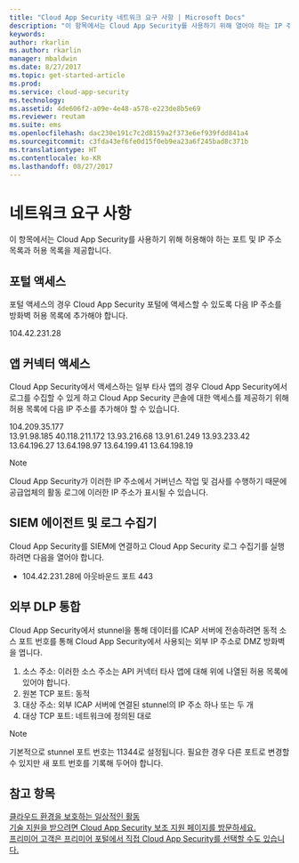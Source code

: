 ```yaml
---
title: "Cloud App Security 네트워크 요구 사항 | Microsoft Docs"
description: "이 항목에서는 Cloud App Security를 사용하기 위해 열어야 하는 IP 주소와 포트에 대해 설명합니다."
keywords: 
author: rkarlin
ms.author: rkarlin
manager: mbaldwin
ms.date: 8/27/2017
ms.topic: get-started-article
ms.prod: 
ms.service: cloud-app-security
ms.technology: 
ms.assetid: 4de606f2-a09e-4e48-a578-e223de8b5e69
ms.reviewer: reutam
ms.suite: ems
ms.openlocfilehash: dac230e191c7c2d8159a2f373e6ef939fdd841a4
ms.sourcegitcommit: c3fda43ef6fe0d15f0eb9ea23a6f245bad8c371b
ms.translationtype: HT
ms.contentlocale: ko-KR
ms.lasthandoff: 08/27/2017
---
```

# <a name="network-requirements"></a>네트워크 요구 사항

이 항목에서는 Cloud App Security를 사용하기 위해 허용해야 하는 포트 및 IP 주소 목록과 허용 목록을 제공합니다. 


## <a name="portal-access"></a>포털 액세스

포털 액세스의 경우 Cloud App Security 포털에 액세스할 수 있도록 다음 IP 주소를 방화벽 허용 목록에 추가해야 합니다.  
  
104.42.231.28  


## <a name="app-connector-access"></a>앱 커넥터 액세스

Cloud App Security에서 액세스하는 일부 타사 앱의 경우 Cloud App Security에서 로그를 수집할 수 있게 하고 Cloud App Security 콘솔에 대한 액세스를 제공하기 위해 허용 목록에 다음 IP 주소를 추가해야 할 수 있습니다.  
  
104.209.35.177  
13.91.98.185 40.118.211.172 13.93.216.68 13.91.61.249 13.93.233.42 13.64.196.27 13.64.198.97 13.64.199.41 13.64.198.19

> [!NOTE]
>Cloud App Security가 이러한 IP 주소에서 거버넌스 작업 및 검사를 수행하기 때문에 공급업체의 활동 로그에 이러한 IP 주소가 표시될 수 있습니다. 
  

## <a name="siem-agent-and-log-collector"></a>SIEM 에이전트 및 로그 수집기

Cloud App Security를 SIEM에 연결하고 Cloud App Security 로그 수집기를 실행하려면 다음을 열어야 합니다.

- 104.42.231.28에 아웃바운드 포트 443

## <a name="external-dlp-integration"></a>외부 DLP 통합

Cloud App Security에서 stunnel을 통해 데이터를 ICAP 서버에 전송하려면 동적 소스 포트 번호를 통해 Cloud App Security에서 사용되는 외부 IP 주소로 DMZ 방화벽을 엽니다. 

1.  소스 주소: 이러한 소스 주소는 API 커넥터 타사 앱에 대해 위에 나열된 허용 목록에 있어야 합니다.
2.  원본 TCP 포트: 동적
3.  대상 주소: 외부 ICAP 서버에 연결된 stunnel의 IP 주소 하나 또는 두 개
4.  대상 TCP 포트: 네트워크에 정의된 대로

> [!NOTE] 
> 기본적으로 stunnel 포트 번호는 11344로 설정됩니다. 필요한 경우 다른 포트로 변경할 수 있지만 새 포트 번호를 기록해 두어야 합니다.



  
## <a name="see-also"></a>참고 항목  
[클라우드 환경을 보호하는 일상적인 활동](daily-activities-to-protect-your-cloud-environment.md)   
[기술 지원을 받으려면 Cloud App Security 보조 지원 페이지를 방문하세요.](http://support.microsoft.com/oas/default.aspx?prid=16031)   
[프리미어 고객은 프리미어 포털에서 직접 Cloud App Security를 선택할 수도 있습니다.](https://premier.microsoft.com/)  
  

   